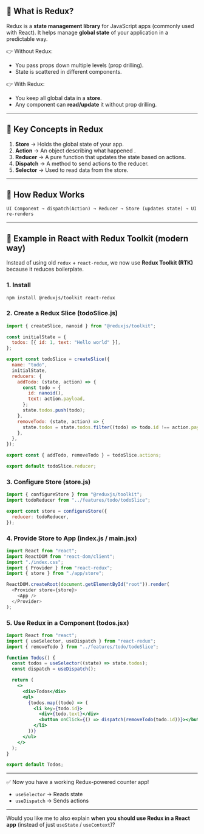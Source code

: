 ## 🔹 What is Redux?

Redux is a **state management library** for JavaScript apps (commonly used with React).
It helps manage **global state** of your application in a predictable way.

👉 Without Redux:

* You pass props down multiple levels (prop drilling).
* State is scattered in different components.

👉 With Redux:

* You keep all global data in a **store**.
* Any component can **read/update** it without prop drilling.

---

## 🔹 Key Concepts in Redux

1. **Store** → Holds the global state of your app.
2. **Action** → An object describing what happened .
3. **Reducer** → A pure function that updates the state based on actions.
4. **Dispatch** → A method to send actions to the reducer.
5. **Selector** → Used to read data from the store.

---

## 🔹 How Redux Works

```
UI Component → dispatch(Action) → Reducer → Store (updates state) → UI re-renders
```

---

## 🔹 Example in React with Redux Toolkit (modern way)

Instead of using old `redux` + `react-redux`, we now use **Redux Toolkit (RTK)** because it reduces boilerplate.

### 1. Install

```bash
npm install @reduxjs/toolkit react-redux
```

### 2. Create a Redux Slice (todoSlice.js)

```javascript
import { createSlice, nanoid } from "@reduxjs/toolkit";

const initialState = {
  todos: [{ id: 1, text: "Hello world" }],
};

export const todoSlice = createSlice({
  name: "todo",
  initialState,
  reducers: {
    addTodo: (state, action) => {
      const todo = {
        id: nanoid(),
        text: action.payload,
      };
      state.todos.push(todo);
    },
    removeTodo: (state, action) => {
      state.todos = state.todos.filter((todo) => todo.id !== action.payload);
    },
  },
});

export const { addTodo, removeTodo } = todoSlice.actions;

export default todoSlice.reducer;
```

### 3. Configure Store (store.js)

```javascript
import { configureStore } from "@reduxjs/toolkit";
import todoReducer from "../features/todo/todoSlice";

export const store = configureStore({
  reducer: todoReducer,
});
```

### 4. Provide Store to App (index.js / main.jsx)

```javascript
import React from "react";
import ReactDOM from "react-dom/client";
import "./index.css";
import { Provider } from "react-redux";
import { store } from "./app/store";

ReactDOM.createRoot(document.getElementById("root")).render(
  <Provider store={store}>
    <App />
  </Provider>
);
```

### 5. Use Redux in a Component (todos.jsx)

```jsx
import React from "react";
import { useSelector, useDispatch } from "react-redux";
import { removeTodo } from "../features/todo/todoSlice";

function Todos() {
  const todos = useSelector((state) => state.todos);
  const dispatch = useDispatch();

  return (
    <>
      <div>Todos</div>
      <ul>
        {todos.map((todo) => (
          <li key={todo.id}>
            <div>{todo.text}</div>
            <button onClick={() => dispatch(removeTodo(todo.id))}></button>
          </li>
        ))}
      </ul>
    </>
  );
}

export default Todos;
```

---

✅ Now you have a working Redux-powered counter app!

- `useSelector` → Reads state
- `useDispatch` → Sends actions

---

Would you like me to also explain **when you should use Redux in a React app** (instead of just `useState` / `useContext`)?
